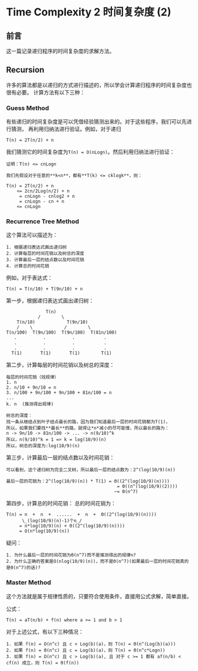 # Time Complexity 2  时间复杂度 (2)

## 前言
这一篇记录递归程序的时间复杂度的求解方法。

## Recursion
许多的算法都是以递归的方式进行描述的，所以学会计算递归程序的时间复杂度也很有必要。
计算方法有以下三种：

### Guess Method
有些递归的时间复杂度是可以凭借经验猜测出来的。对于这些程序，我们可以先进行猜测，
再利用归纳法进行验证。例如，对于递归 
```
T(n) = 2T(n/2) + n
```

我们猜测它的时间复杂度为`T(n) = O(nLogn)`。然后利用归纳法进行验证：
```
证明：T(n) <= cnLogn

我们先假设对于任意的**k<n**，都有**T(k) <= cklogk**，则：

T(n) = 2T(n/2) + n
    <= 2cn/2Log(n/2) + n
     = cnLogn - cnlog2 + n
     = cnLogn - cn + n
    <= cnLogn
```

### Recurrence Tree Method
这个算法可以描述为：
```
1. 根据递归表达式画出递归树
2. 计算每层的时间花销以及树总的深度
3. 计算最后一层的结点数以及时间花销
4. 计算总的时间花销
```

例如，对于表达式：
```
T(n) = T(n/10) + T(9n/10) + n
```

第一步，根据递归表达式画出递归树：
```
               T(n)
            /        \
    T(n/10)            T(9n/10)
    /    \            /        \
T(n/100)  T(9n/100)  T(9n/100)  T(81n/100)
   .          .          .           .
   .          .          .           .
   .          .          .           .
  T(1)       T(1)       T(1)        T(1)
```

第二步，计算每层的时间花销以及树总的深度：
```
每层的时间花销（找规律）
1. n
2. n/10 + 9n/10 = n
3. n/100 + 9n/100 + 9n/100 + 81n/100 = n
...
k. n  (推测得出规律)

树总的深度：
找一条从根结点到叶子结点最长的路，因为我们知道最后一层的时间花销都为T(1)，
所以，如果我们要找**最长**的路，就得让*n*减小的尽可能慢，所以最长的路为：
n -> 9n/10 -> 81n/100 -> ... -> n(9/10)^k
所以，n(9/10)^k = 1 => k = log(10/9)(n)
所以，树总的深度为:log(10/9)(n)
```

第三步，计算最后一层的结点数以及时间花销：
```
可以看到，这个递归树为完全二叉树，所以最后一层的结点数为：2^(log(10/9)(n))

最后一层的花销为：2^(log(10/9)(n)) * T(1) = Θ((2^(log(10/9)(n))))
                                          = Θ((n^(log(10/9)(2))))
                                         ~= Θ(n^7)
```

第四步，计算总的时间花销：
总的时间花销为：
```
T(n) = n  +  n  +  ......  +  n  +  Θ((2^(log(10/9)(n)))) 
      \_(log(10/9)(n)-1)个n_/
     = n*log(10/9)(n) + Θ((2^(log(10/9)(n))))
     = O(n*log(10/9)(n))
```

疑问：
```
1. 为什么最后一层的时间花销为Θ(n^7)而不是推测得出的规律n?
2. 为什么正确的答案是O(nlog(10/9)(n))，而不是Θ(n^7)(如果最后一层的时间花销真的是Θ(n^7)的话)?
```

### Master Method
这个方法就是属于规律性质的，只要符合使用条件，直接用公式求解，简单直接。

公式：
```
T(n) = aT(n/b) + f(n) where a >= 1 and b > 1
```

对于上述公式，有以下三种情况：
```
1. 如果 f(n) = O(n^c) 且 c < Log(b)(a)，则 T(n) = Θ(n^(Log(b)(a)))
2. 如果 f(n) = Θ(n^c) 且 c = Log(b)(a)，则 T(n) = Θ(n^c*Logn))
3. 如果 f(n) = Ω(n^c) 且 c > Log(b)(a), 且 对于 c >= 1 都有 af(n/b) < cf(n) 成立，则 T(n) = Θ(f(n))
```
